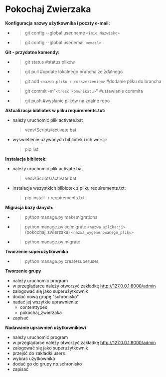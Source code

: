 # Pokochaj Zwierzaka
**Konfiguracja nazwy użytkownika i poczty e-mail:**
* > git config --global user.name `<Imie Nazwisko>`
* > git config --global user.email `<email>`
  
**Git - przydatne komendy:**
* > git status #status plików
* > git pull #update lokalnego brancha ze zdalnego
* > git add `<nazwa pliku z rozszerzeniem>` #dodanie pliku do brancha
* > git commit -m"`<treść komunikatu>`" #ustawianie commita
* > git push #wysłanie plików na zdalne repo
  
**Aktualizacja bibliotek w pliku requirements.txt:**
* należy uruchomić plik activate.bat
  >venv\Scripts\activate.bat
* wyświetlenie używanych bibliotek i ich wersji:
   >pip list

**Instalacja bibliotek:**
* należy uruchomić plik activate.bat
  >venv\Scripts\activate.bat
* instalacja wszystkich bilbiotek z pliku requirements.txt:
  > pip install -r requirements.txt
  
**Migracja bazy danych:**
* > python manage.py makemigrations
* > python manage.py sqlmigrate `<nazwa_aplikacji>`(pokochaj_zwierzaka) `<nazwa_wygenerowanego_pliku>`
* > python manage.py migrate

**Tworzenie superużytkownika**
* > python manage.py createsuperuser

**Tworzenie grupy**
* należy uruchomić program 
* w przeglądarce należy otworzyć zakładkę http://127.0.0.1:8000/admin
* zalogować się jako superużytkownik
* dodać nową grupę "schronisko"
* nadać jej wszytkie uprawnienia: 
  - contenttypes
  - pokochaj_zwierzaka
* zapisać

**Nadawanie uprawnień użytkownikowi**
* należy uruchomić program 
* w przeglądarce należy otworzyć zakładkę http://127.0.0.1:8000/admin
* zalogować się jako superużytkownik
* przejść do zakładki users
* wybrać użytkownika
* dodać go do grupy np.schronisko
* zapisać

